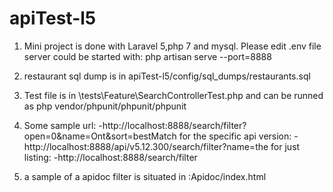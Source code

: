 # apiTest-l5
1. Mini project is done with Laravel 5,php 7 and mysql. Please edit \.env file 
server could be started with: php artisan serve --port=8888
2. restaurant sql dump is in apiTest-l5/config/sql_dumps/restaurants.sql
3. Test file is in \tests\Feature\SearchControllerTest.php and can be runned as php vendor/phpunit/phpunit/phpunit
4. Some sample url:
  -http://localhost:8888/search/filter?open=0&name=Ont&sort=bestMatch
for the specific api version: 
  -http://localhost:8888/api/v5.12.300/search/filter?name=the
for just listing:
 -http://localhost:8888/search/filter

5. a sample of a apidoc filter is situated in :Apidoc/index.html 
